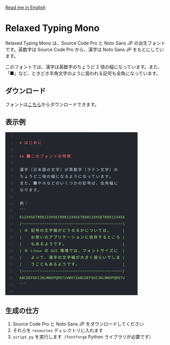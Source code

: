 [Read me in English](./README.md)

# Relaxed Typing Mono
Relaxed Typing Mono は、Source Code Pro と Noto Sans JP の派生フォントです。英数字は Source Code Pro から、漢字は Noto Sans JP をもとにしています。

このフォントでは、漢字は英数字のちょうど 2 倍の幅になっています。また、「■」など、ときどき半角文字のように扱われる記号も全角になっています。

## ダウンロード
フォントは[こちら](https://github.com/mshioda/relaxed-typing-mono/releases)からダウンロードできます。

## 表示例
![スクリーンショット](./images/screenshot-1.png)

## 生成の仕方
1. Source Code Pro と Noto Sans JP をダウンロードしてください
2. それらを `resources` ディレクトリに入れます
3. `script.py` を実行します（`fontforge` Python ライブラリが必要です）
